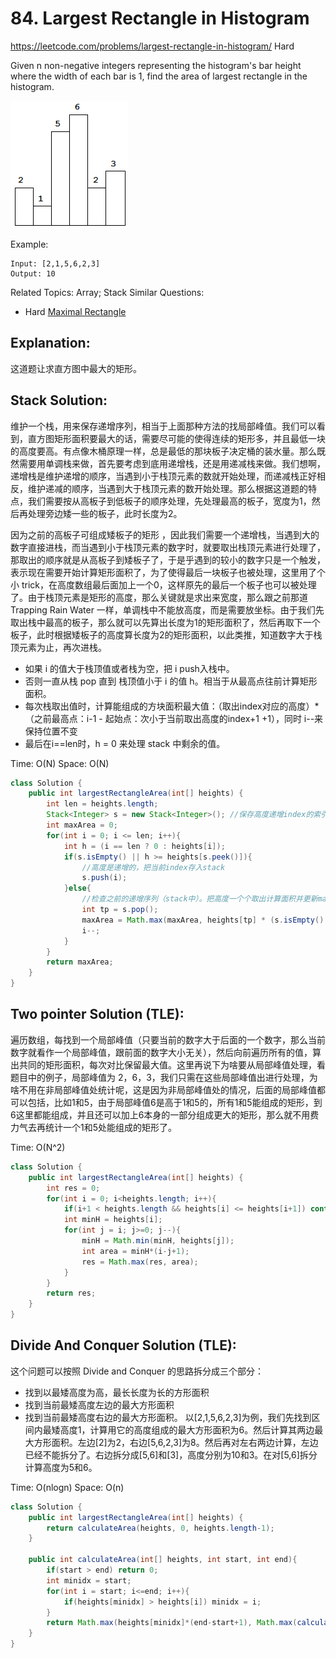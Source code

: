 # 84. Largest Rectangle in Histogram
<https://leetcode.com/problems/largest-rectangle-in-histogram/>
Hard

Given n non-negative integers representing the histogram's bar height where the width of each bar is 1, find the area of largest rectangle in the histogram.

![alt text](../resources/histogram.png)

Example:

    Input: [2,1,5,6,2,3]
    Output: 10

Related Topics: Array; Stack
Similar Questions: 
* Hard [Maximal Rectangle](https://leetcode.com/problems/maximal-rectangle/)

## Explanation:
这道题让求直方图中最大的矩形。

## Stack Solution: 
维护一个栈，用来保存递增序列，相当于上面那种方法的找局部峰值。我们可以看到，直方图矩形面积要最大的话，需要尽可能的使得连续的矩形多，并且最低一块的高度要高。有点像木桶原理一样，总是最低的那块板子决定桶的装水量。那么既然需要用单调栈来做，首先要考虑到底用递增栈，还是用递减栈来做。我们想啊，递增栈是维护递增的顺序，当遇到小于栈顶元素的数就开始处理，而递减栈正好相反，维护递减的顺序，当遇到大于栈顶元素的数开始处理。那么根据这道题的特点，我们需要按从高板子到低板子的顺序处理，先处理最高的板子，宽度为1，然后再处理旁边矮一些的板子，此时长度为2。

因为之前的高板子可组成矮板子的矩形 ，因此我们需要一个递增栈，当遇到大的数字直接进栈，而当遇到小于栈顶元素的数字时，就要取出栈顶元素进行处理了，那取出的顺序就是从高板子到矮板子了，于是乎遇到的较小的数字只是一个触发，表示现在需要开始计算矩形面积了，为了使得最后一块板子也被处理，这里用了个小 trick，在高度数组最后面加上一个0，这样原先的最后一个板子也可以被处理了。由于栈顶元素是矩形的高度，那么关键就是求出来宽度，那么跟之前那道 Trapping Rain Water 一样，单调栈中不能放高度，而是需要放坐标。由于我们先取出栈中最高的板子，那么就可以先算出长度为1的矩形面积了，然后再取下一个板子，此时根据矮板子的高度算长度为2的矩形面积，以此类推，知道数字大于栈顶元素为止，再次进栈。

- 如果 i 的值大于栈顶值或者栈为空，把 i push入栈中。
- 否则一直从栈 pop 直到 栈顶值小于 i 的值 h。相当于从最高点往前计算矩形面积。
- 每次栈取出值时，计算能组成的方块面积最大值：（取出index对应的高度）*（之前最高点：i-1 - 起始点：次小于当前取出高度的index+1 +1），同时 i--来保持位置不变
- 最后在i==len时，h = 0 来处理 stack 中剩余的值。

Time: O(N)
Space: O(N)

```java
class Solution {
    public int largestRectangleArea(int[] heights) {
        int len = heights.length;
        Stack<Integer> s = new Stack<Integer>(); //保存高度递增index的索引
        int maxArea = 0;
        for(int i = 0; i <= len; i++){
            int h = (i == len ? 0 : heights[i]);
            if(s.isEmpty() || h >= heights[s.peek()]){
                //高度是递增的，把当前index存入stack
                s.push(i);
            }else{
                //检查之前的递增序列（stack中）。把高度一个个取出计算面积并更新maxArea
                int tp = s.pop();
                maxArea = Math.max(maxArea, heights[tp] * (s.isEmpty() ? i : i - 1 - s.peek()));
                i--;
            }
        }
        return maxArea;
    }
}
```

## Two pointer Solution (TLE): 
遍历数组，每找到一个局部峰值（只要当前的数字大于后面的一个数字，那么当前数字就看作一个局部峰值，跟前面的数字大小无关），然后向前遍历所有的值，算出共同的矩形面积，每次对比保留最大值。这里再说下为啥要从局部峰值处理，看题目中的例子，局部峰值为 2，6，3，我们只需在这些局部峰值出进行处理，为啥不用在非局部峰值处统计呢，这是因为非局部峰值处的情况，后面的局部峰值都可以包括，比如1和5，由于局部峰值6是高于1和5的，所有1和5能组成的矩形，到6这里都能组成，并且还可以加上6本身的一部分组成更大的矩形，那么就不用费力气去再统计一个1和5处能组成的矩形了。

Time: O(N^2)

```java
class Solution {
    public int largestRectangleArea(int[] heights) {
        int res = 0;
        for(int i = 0; i<heights.length; i++){
            if(i+1 < heights.length && heights[i] <= heights[i+1]) continue;
            int minH = heights[i];
            for(int j = i; j>=0; j--){
                minH = Math.min(minH, heights[j]);
                int area = minH*(i-j+1);
                res = Math.max(res, area);
            }
        }
        return res;
    }
}
```
## Divide And Conquer Solution (TLE): 
这个问题可以按照 Divide and Conquer 的思路拆分成三个部分：
- 找到以最矮高度为高，最长长度为长的方形面积
- 找到当前最矮高度左边的最大方形面积
- 找到当前最矮高度右边的最大方形面积。
以[2,1,5,6,2,3]为例，我们先找到区间内最矮高度1，计算用它的高度组成的最大方形面积为6。然后计算其两边最大方形面积。左边[2]为2，右边[5,6,2,3]为8。然后再对左右两边计算，左边已经不能拆分了。右边拆分成[5,6]和[3]，高度分别为10和3。在对[5,6]拆分计算高度为5和6。

Time: O(nlogn)
Space: O(n)

```java
class Solution {
    public int largestRectangleArea(int[] heights) {
        return calculateArea(heights, 0, heights.length-1);
    }
    
    public int calculateArea(int[] heights, int start, int end){
        if(start > end) return 0;
        int minidx = start;
        for(int i = start; i<=end; i++){
            if(heights[minidx] > heights[i]) minidx = i;
        }
        return Math.max(heights[minidx]*(end-start+1), Math.max(calculateArea(heights, start, minidx-1), calculateArea(heights, minidx+1, end)));
    }
}
```